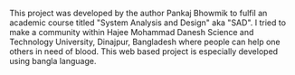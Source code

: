 This project was developed by the author Pankaj Bhowmik to fulfil an academic course titled "System Analysis and Design" aka "SAD". I tried to make a community within Hajee Mohammad 
Danesh Science and Technology University, Dinajpur, Bangladesh where people can help one others in need of blood. This web based project is especially developed using bangla language.  